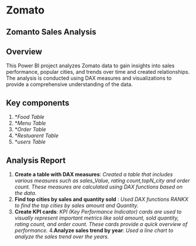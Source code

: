 # Zomato

## Zomanto Sales Analysis

## Overview

This Power BI project analyzes Zomato data to gain insights into sales performance, popular cities, and trends over time and created relationships.
The analysis is conducted using DAX measures and visualizations to provide a comprehensive understanding of the data.

## Key components
1. **Food Table*
2. **Menu Table*
3. **Order Table*
4. **Restuarent Table*
5. **users Table*

## Analysis Report
1. **Create a table with DAX measures**: *Created a table that includes various measures such as sales_Value, rating count,topN_city and order count.
   These measures are calculated using DAX functions based on the data.*
2. **Find top cities by sales and quantity sold** : *Used DAX functions RANKX to find the top cities by sales amount and Quantity.*
3. **Create KPI cards**: *KPI (Key Performance Indicator) cards are used to visually represent important metrics
   like sold amount, sold quantity, rating count, and order count. These cards provide a quick overview of performance.*
4.**Analyze sales trend by year**: *Used a line chart to analyze the sales trend over the years.*
